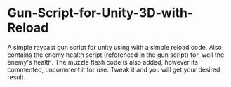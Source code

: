 # Gun-Script-for-Unity-3D-with-Reload
A simple raycast gun script for unity using with a simple reload code.
Also contains the enemy health script (referenced in the gun script) for, well the enemy's health.
The muzzle flash code is also added, however its commented, uncomment it for use.
Tweak it and you will get your desired result.
